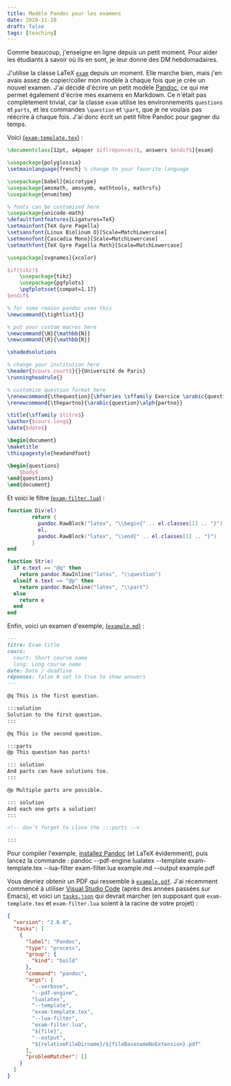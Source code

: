 ```yaml
---
title: Modèle Pandoc pour les examens
date: 2020-11-20
draft: false
tags: [teaching]
---
```


Comme beaucoup, j'enseigne en ligne depuis un petit moment.
Pour aider les étudiants à savoir où ils en sont, je leur donne des DM hebdomadaires.

J'utilise la classe LaTeX [`exam`](https://www.ctan.org/pkg/exam) depuis un moment.
Elle marche bien, mais j'en avais assez de copier/coller mon modèle à chaque fois que je crée un nouvel examen.
J'ai décidé d'écrire un petit modèle [Pandoc](https://pandoc.org/), ce qui me permet également d'écrire mes examens en Markdown.
Ce n'était pas complètement trivial, car la classe `exam` utilise les environnements `questions` et `parts`, et les commandes `\question` et `\part`, que je ne voulais pas réécrire à chaque fois.
J'ai donc écrit un petit filtre Pandoc pour gagner du temps.

Voici [(`exam-template.tex`)](exam-template.tex) :

```latex
\documentclass[12pt, a4paper $if(réponses)$, answers $endif$]{exam}

\usepackage{polyglossia}
\setmainlanguage{french} % change to your favorite language

\usepackage[babel]{microtype}
\usepackage{amsmath, amssymb, mathtools, mathrsfs}
\usepackage{enumitem}

% fonts can be customized here
\usepackage{unicode-math}
\defaultfontfeatures{Ligatures=TeX}
\setmainfont{TeX Gyre Pagella}
\setsansfont{Linux Biolinum O}[Scale=MatchLowercase]
\setmonofont{Cascadia Mono}[Scale=MatchLowercase]
\setmathfont{TeX Gyre Pagella Math}[Scale=MatchLowercase]

\usepackage[svgnames]{xcolor}

$if(tikz)$
    \usepackage{tikz}
    \usepackage{pgfplots}
    \pgfplotsset{compat=1.17}
$endif$

% for some reason pandoc uses this
\newcommand{\tightlist}{}

% put your custom macros here
\newcommand{\N}{\mathbb{N}}
\newcommand{\R}{\mathbb{R}}

\shadedsolutions

% change your institution here
\header{$cours.court$}{}{Université de Paris}
\runningheadrule{}

% customize question format here
\renewcommand{\thequestion}{\bfseries \sffamily Exercice \arabic{question}}
\renewcommand{\thepartno}{\arabic{question}\alph{partno}}

\title{\sffamily $titre$}
\author{$cours.long$}
\date{$date$}

\begin{document}
\maketitle
\thispagestyle{headandfoot}

\begin{questions}
    $body$
\end{questions}
\end{document}
```

Et voici le filtre [(`exam-filter.lua`)](exam-filter.lua) :

```lua
function Div(el)
        return {
          pandoc.RawBlock("latex", "\\begin{" .. el.classes[1] .. "}"),
          el,
          pandoc.RawBlock("latex", "\\end{" .. el.classes[1] .. "}")
        }
end

function Str(e)
  if e.text == "@q" then
    return pandoc.RawInline("latex", "\\question")
  elseif e.text == "@p" then
    return pandoc.RawInline("latex", "\\part")
  else
    return e
  end
end
```

Enfin, voici un examen d'exemple, [(`example.md`)](example.md) :

```markdown
---
titre: Exam title
cours:
  court: Short course name
  long: Long course name
date: Date / deadline
réponses: false # set to true to show answers
---

@q This is the first question.

:::solution
Solution to the first question.
:::

@q This is the second question.

:::parts
@p This question has parts!

::: solution
And parts can have solutions too.
:::

@p Multiple parts are possible.

::: solution
And each one gets a solution!
:::

<!-- don't forget to close the :::parts -->

:::
```

Pour compiler l'exemple, [installez Pandoc](https://pandoc.org/installing.html) (et LaTeX évidemment), puis lancez la commande :
pandoc --pdf-engine lualatex --template exam-template.tex --lua-filter exam-filter.lua example.md --output example.pdf

Vous devriez obtenir un PDF qui ressemble à [`example.pdf`](example.pdf).
J'ai récemment commencé à utiliser [Visual Studio Code](https://code.visualstudio.com/) (après des années passées sur Emacs), et voici un [`tasks.json`](./tasks.json) qui devrait marcher (en supposant que `exam-template.tex` et `exam-filter.lua` soient à la racine de votre projet) :

```json
{
  "version": "2.0.0",
  "tasks": [
    {
      "label": "Pandoc",
      "type": "process",
      "group": {
        "kind": "build"
      },
      "command": "pandoc",
      "args": [
        "--verbose",
        "--pdf-engine",
        "lualatex",
        "--template",
        "exam-template.tex",
        "--lua-filter",
        "exam-filter.lua",
        "${file}",
        "--output",
        "${relativeFileDirname}/${fileBasenameNoExtension}.pdf"
      ],
      "problemMatcher": []
    }
  ]
}
```
